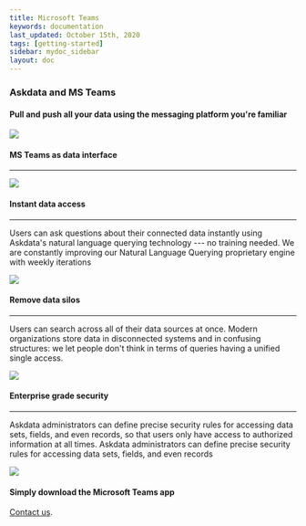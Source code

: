 ```yaml
---
title: Microsoft Teams
keywords: documentation
last_updated: October 15th, 2020
tags: [getting-started]
sidebar: mydoc_sidebar
layout: doc
---
```


### Askdata and MS Teams

#### Pull and push all your data using the messaging platform you're familiar

![](https://uploads-ssl.webflow.com/5dff758010bfa7f94c98e37e/5e579461f53be6407b085feb_slack-askdata.png)

#### MS Teams as data interface
-----------------

![](https://uploads-ssl.webflow.com/5dff758010bfa7f94c98e37e/5e57ab47552cf49952938ec7_Askdata-Slack-1.png)


#### Instant data access
-------------------

Users can ask questions about their connected data instantly using Askdata's natural language querying technology --- no training needed. We are constantly improving our Natural Language Querying proprietary engine with weekly iterations

![](https://uploads-ssl.webflow.com/5dff758010bfa7f94c98e37e/5e56c32d2070ca596dd951bc_Group%2025.png)


#### Remove data silos
-----------------

Users can search across all of their data sources at once. Modern organizations store data in disconnected systems and in confusing structures: we let people don't think in terms of queries having a unified single access.

![](https://uploads-ssl.webflow.com/5dff758010bfa7f94c98e37e/5e56c32de4278496a8c15447_datasets.png)


#### Enterprise grade security
-------------------------

Askdata administrators can define precise security rules for accessing data sets, fields, and even records, so that users only have access to authorized information at all times. Askdata administrators can define precise security rules for accessing data sets, fields, and even records

![](https://uploads-ssl.webflow.com/5dff758010bfa7f94c98e37e/5e56c32e51e4df737743842a_lock.png)

#### Simply download the Microsoft Teams app
[Contact us](https://www.askdata.com/contacts).
